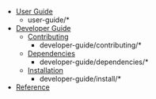- [User Guide](user-guide/index.md)
    - user-guide/*
- [Developer Guide](developer-guide/index.md)
    - [Contributing](developer-guide/contributing/index.md)
        - developer-guide/contributing/*
    - [Dependencies](developer-guide/dependencies/index.md)
        - developer-guide/dependencies/*
    - [Installation](developer-guide/install/index.md)
        - developer-guide/install/*
- [Reference](reference/)
